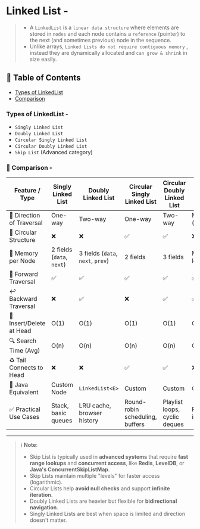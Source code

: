 # Linked List -
> - A `LinkedList` is a `linear data structure` where elements are stored in `nodes` and each node contains a `reference` (pointer)
> to the next (and sometimes previous) node in the sequence.
> - Unlike arrays, `Linked Lists do not require contiguous memory` , instead they are dynamically allocated and `can grow & shrink` in size easily.

## 📑 Table of Contents
- [Types of LinkedList](#1-types-of-linked-list)
- [Comparison](#2-types-of-linked-list)

### Types of LinkedList -
- `Singly Linked List`
- `Doubly Linked List`
- `Circular Singly Linked List`
- `Circular Doubly Linked List`
- `Skip List` (Advanced category)


### 🔗 Comparison -

| Feature / Type                | Singly Linked List         | Doubly Linked List           | Circular Singly Linked List  | Circular Doubly Linked List  | Skip List (Advanced)        |
|------------------------------|----------------------------|------------------------------|-------------------------------|-------------------------------|------------------------------|
| 🔄 Direction of Traversal    | One-way                    | Two-way                      | One-way                       | Two-way                       | Multi-level forward (some backward) |
| 🔁 Circular Structure        | ❌                         | ❌                           | ✅                            | ✅                            | ❌                           |
| 🧠 Memory per Node           | 2 fields (`data`, `next`)  | 3 fields (`data`, `next`, `prev`) | 2 fields                     | 3 fields                      | Multiple pointers per level |
| 🚶 Forward Traversal         | ✅                         | ✅                           | ✅                            | ✅                            | ✅                           |
| ↩️ Backward Traversal        | ❌                         | ✅                           | ❌                            | ✅                            | ✅ (with design)             |
| 🔧 Insert/Delete at Head     | O(1)                       | O(1)                         | O(1)                          | O(1)                          | O(log n)                    |
| 🔍 Search Time (Avg)         | O(n)                       | O(n)                         | O(n)                          | O(n)                          | O(log n)                    |
| ♻️ Tail Connects to Head     | ❌                         | ❌                           | ✅                            | ✅                            | ❌                           |
| 🔗 Java Equivalent           | Custom Node                | `LinkedList<E>`              | Custom                        | Custom                        | `ConcurrentSkipListMap`     |
| ✅ Practical Use Cases       | Stack, basic queues        | LRU cache, browser history   | Round-robin scheduling, buffers | Playlist loops, cyclic deques | Redis, real-time DB indexing |


----

 
> ℹ️ **Note**:
> - Skip List is typically used in **advanced systems** that require **fast range lookups** and **concurrent access**, like **Redis**, **LevelDB**, or **Java's ConcurrentSkipListMap**.
> - Skip Lists maintain multiple "levels" for faster access (logarithmic).
> - Circular Lists help **avoid null checks** and support **infinite iteration**.
> - Doubly Linked Lists are heavier but flexible for **bidirectional navigation**.
> - Singly Linked Lists are best when space is limited and direction doesn't matter.
